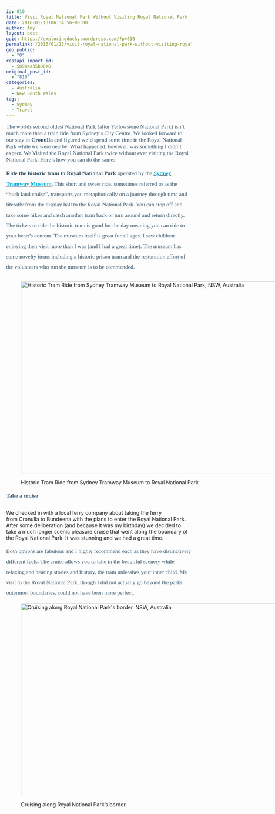 ```yaml
---
id: 810
title: Visit Royal National Park Without Visiting Royal National Park
date: 2016-01-13T06:34:56+00:00
author: Amy
layout: post
guid: https://exploringducky.wordpress.com/?p=810
permalink: /2016/01/13/visit-royal-national-park-without-visiting-royal-national-park/
geo_public:
  - "0"
restapi_import_id:
  - 5898ea35b00e6
original_post_id:
  - "810"
categories:
  - Australia
  - New South Wales
tags:
  - Sydney
  - Travel
---
```

<span style="font-size:11.5pt;font-family:'Georgia', serif;color:#3d596d;">The worlds second oldest National Park (after Yellowstone National Park) isn&#8217;t much more than a train ride from Sydney&#8217;s City Centre. We looked forward to our stay in<span class="apple-converted-space"> </span><strong><span style="font-family:'Georgia', serif;">Cronulla </span></strong>and figured we&#8217;d spend some time in the Royal National Park while we were nearby. What happened, however, was something I didn&#8217;t expect. We Visited the Royal National Park twice without ever visiting the Royal National Park. Here&#8217;s how you can do the same:</span>

<p style="line-height:21.25pt;orphans:auto;text-align:start;widows:1;word-spacing:0;margin:0 0 .25in;">
  <strong><span style="font-size:11.5pt;font-family:'Georgia', serif;color:#3d596d;">Ride the historic tram to Royal National Park</span></strong><span class="apple-converted-space"><span style="font-size:11.5pt;font-family:'Georgia', serif;color:#3d596d;"> </span></span><span style="font-size:11.5pt;font-family:'Georgia', serif;color:#3d596d;">operated by the <strong><span style="font-family:'Georgia', serif;"><a href="http://sydneytramwaymuseum.com.au/" target="_blank"><span style="color:#00aadc;">Sydney Tramway Museum</span></a>.</span></strong><span class="apple-converted-space"> </span>This short and sweet ride, sometimes referred to as the &#8220;bush land cruise”, transports you metaphorically on a journey through time and literally from the display hall to the Royal National Park. You can stop off and take some hikes and catch another tram back or turn around and return directly. The tickets to ride the historic tram is good for the day meaning you can ride to your heart&#8217;s content.<span class="apple-converted-space"> </span>The museum itself is great for all ages. I saw children enjoying their visit more than I was (and I had a great time).<span class="apple-converted-space"> </span>The museum has some novelty items including a historic prison tram and the restoration effort of the volunteers who run the museum is to be commended.</span>
</p><figure id="attachment_3989" style="width: 700px" class="wp-caption alignnone">

<img class="wp-image-3989 size-full" src="https://exploringducky.files.wordpress.com/2016/01/historic-tram-ride-from-sydney-tramway-museum-1-e14627488367131.jpg" alt="Historic Tram Ride from Sydney Tramway Museum to Royal National Park, NSW, Australia " width="700" height="525" /><figcaption class="wp-caption-text">Historic Tram Ride from Sydney Tramway Museum to Royal National Park</figcaption></figure> 

<p style="line-height:21.25pt;orphans:auto;text-align:start;widows:1;word-spacing:0;margin:0 0 .25in;">
  <strong><span style="font-size:11.5pt;font-family:'Georgia', serif;color:#3d596d;">Take a cruise</span></strong><span class="apple-converted-space"><span style="font-size:11.5pt;font-family:'Georgia', serif;color:#3d596d;"> </span></span>
</p>

We checked in with a<span class="apple-converted-space"> </span>local ferry company about taking the ferry from<span class="apple-converted-space"> </span>Cronulla to Bundeena with the plans to enter the Royal National Park. After some deliberation (and because it was my birthday) we decided to take<span class="apple-converted-space"> </span>a much longer scenic pleasure cruise that went along the<span class="apple-converted-space"> </span>boundary of the Royal National Park. It was stunning and we had a great time.

<p style="margin:0;margin-bottom:.0001pt;line-height:21.25pt;orphans:auto;text-align:start;widows:1;word-spacing:0;">
  <span style="font-size:11.5pt;font-family:'Georgia', serif;color:#3d596d;">Both options are fabulous and I highly recommend each as they have distinctively different feels. The cruise allows you to take in the beautiful scenery while relaxing and hearing stories and history, the tram unleashes your inner child. My visit to the Royal National Park, though I did not actually go beyond the parks outermost boundaries, could not have been more perfect.</span>
</p><figure id="attachment_3987" style="width: 700px" class="wp-caption alignnone">

<img class="wp-image-3987 size-full" src="https://exploringducky.files.wordpress.com/2016/01/royal-national-park-1-e14627488201951.jpg" alt="Cruising along Royal National Park's border, NSW, Australia " width="700" height="525" /><figcaption class="wp-caption-text">Cruising along Royal National Park&#8217;s border.</figcaption></figure>